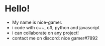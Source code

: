 # Hello!
- My name is nice-gamer.
- i code with c++, c#, python and javascript
- i can collaborate on any project!
- contact me on discord: nice gamer#7892
